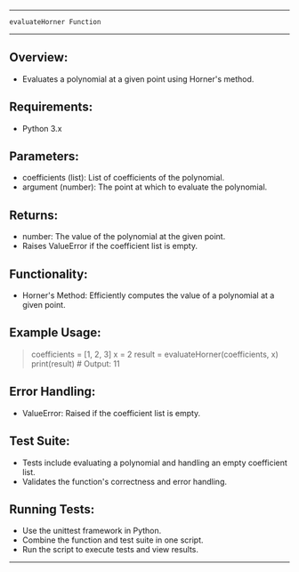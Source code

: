 ---------------------------------------------------------------
    evaluateHorner Function
---------------------------------------------------------------

Overview:
---------
- Evaluates a polynomial at a given point using Horner's method.

Requirements:
-------------
- Python 3.x

Parameters:
-----------
- coefficients (list): List of coefficients of the polynomial.
- argument (number): The point at which to evaluate the polynomial.

Returns:
--------
- number: The value of the polynomial at the given point.
- Raises ValueError if the coefficient list is empty.

Functionality:
--------------
- Horner's Method: Efficiently computes the value of a polynomial at a given point.

Example Usage:
--------------
> coefficients = [1, 2, 3]
> x = 2
> result = evaluateHorner(coefficients, x)
> print(result)  # Output: 11

Error Handling:
---------------
- ValueError: Raised if the coefficient list is empty.

Test Suite:
-----------
- Tests include evaluating a polynomial and handling an empty coefficient list.
- Validates the function's correctness and error handling.

Running Tests:
--------------
- Use the unittest framework in Python.
- Combine the function and test suite in one script.
- Run the script to execute tests and view results.

---------------------------------------------------------------
